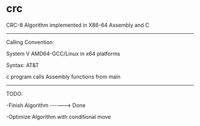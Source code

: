 # crc

CRC-8 Algorithm implemented in X86-64 Assembly and C


***************************************************************************


Calling Convention:


System V AMD64-GCC/Linux in x64 platforms


Syntax:
AT&T

c program calls 
Assembly functions from main


****************************************************************************


TODO:


-Finish Algorithm ------> Done

-Optimize Algorithm with conditional move
